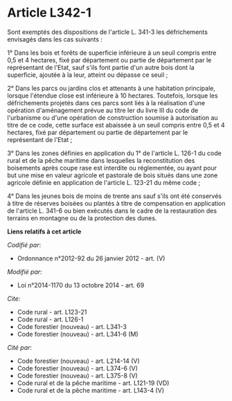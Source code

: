 # Article L342-1

Sont exemptés des dispositions de l'article L. 341-3 les défrichements envisagés dans les cas suivants :

1° Dans les bois et forêts de superficie inférieure à un seuil compris entre 0,5 et 4 hectares, fixé par département ou
partie de département par le représentant de l'Etat, sauf s'ils font partie d'un autre bois dont la superficie, ajoutée à la
leur, atteint ou dépasse ce seuil ;

2° Dans les parcs ou jardins clos et attenants à une habitation principale, lorsque l'étendue close est inférieure à 10
hectares. Toutefois, lorsque les défrichements projetés dans ces parcs sont liés à la réalisation d'une opération
d'aménagement prévue au titre Ier du livre III du code de l'urbanisme ou d'une opération de construction soumise à
autorisation au titre de ce code, cette surface est abaissée à un seuil compris entre 0,5 et 4 hectares, fixé par département
ou partie de département par le représentant de l'Etat ;

3° Dans les zones définies en application du 1° de l'article L. 126-1 du code rural et de la pêche maritime dans lesquelles
la reconstitution des boisements après coupe rase est interdite ou réglementée, ou ayant pour but une mise en valeur agricole
et pastorale de bois situés dans une zone agricole définie en application de l'article L. 123-21 du même code ;

4° Dans les jeunes bois de moins de trente ans sauf s'ils ont été conservés à titre de réserves boisées ou plantés à titre de
compensation en application de l'article L. 341-6 ou bien exécutés dans le cadre de la restauration des terrains en montagne
ou de la protection des dunes.

**Liens relatifs à cet article**

_Codifié par_:

  - Ordonnance n°2012-92 du 26 janvier 2012 - art. (V)

_Modifié par_:

  - Loi n°2014-1170 du 13 octobre 2014 - art. 69

_Cite_:

  - Code rural - art. L123-21
  - Code rural - art. L126-1
  - Code forestier (nouveau) - art. L341-3
  - Code forestier (nouveau) - art. L341-6 (M)

_Cité par_:

  - Code forestier (nouveau) - art. L214-14 (V)
  - Code forestier (nouveau) - art. L374-6 (V)
  - Code forestier (nouveau) - art. L375-8 (V)
  - Code rural et de la pêche maritime - art. L121-19 (VD)
  - Code rural et de la pêche maritime - art. L143-4 (V)
